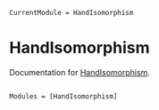 ```@meta
CurrentModule = HandIsomorphism
```

# HandIsomorphism

Documentation for [HandIsomorphism](https://github.com/brewer-b/HandIsomorphism.jl).

```@index
```

```@autodocs
Modules = [HandIsomorphism]
```
